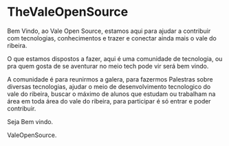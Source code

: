 # TheValeOpenSource
Bem Vindo, ao Vale Open Source, estamos aqui para ajudar a contribuir com tecnologias, conhecimentos e trazer e conectar ainda mais o vale do ribeira.



O que estamos dispostos a fazer, aqui é uma comunidade de tecnologia, ou pra quem gosta de se aventurar no meio tech pode vir será bem vindo. 

A comunidade é para reunirmos a galera, para fazermos Palestras sobre diversas tecnologias, ajudar o meio de desenvolvimento tecnologico do vale do ribeira, buscar o máximo de alunos que estudam ou trabalham na área em toda área do vale do ribeira, para participar é só entrar e poder contribuir.

Seja Bem vindo. 

ValeOpenSource.


